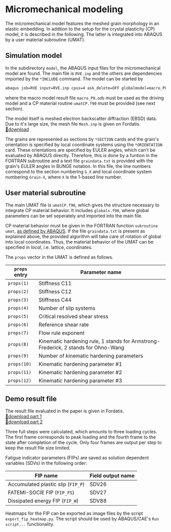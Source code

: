 # Micromechanical modeling

The micromechanical model features the meshed grain morphology in an elastic embedding.
In addtion to the setup for the crystal plasticity (CP) model, it is described in the following.
The latter is integrated into ABAQUS by a user material subroutine (UMAT).

## Simulation model
In the subdirectory `model`, the ABAQUS input files for the micromechanical model are found.
The main file is `RVE.inp` and the others are dependencies imported by the `*INCLUDE` command.
The model can be started by
```bash
abaqus job=RVE input=RVE.inp cpus=4 ask_delete=OFF globalmodel=macro_P8.odb user=umatCP.f90 interactive
```
where the macro model result file `macro_P8.odb` must be used as the driving model and a CP material routine `umatCP.f90` must be provided (see next section).

The model itself is meshed electron backscatter diffraction (EBSD) data.
Due to it's large size, the mesh file `Mesh.inp` is given on Fordatis.
<br/>[:arrow_down_small:download](https://fordatis.fraunhofer.de/rest/bitstreams/e968bcf4-2df2-4b13-b18f-e1b91b775005/retrieve)

The grains are represented as sections by `*SECTION` cards and the grain's orientation is specified by local coordinate systems using the `*ORIENTATION` card.
These orientations are specified by EULER angles, which can't be evaluated by ABAQUS directly.
Therefore, this is done by a funtion in the FORTRAN subroutine and a text file `graindata.txt` is provided with the grain's EULER angles in BUNGE notation.
In this file, the line numbers correspond to the section numbering `G_X` and local coordinate system numbering `Grain-X`, where `X` is the 1-based line number.

## User material subroutine
The main UMAT file is `umatCP.f90`, which gives the structure necessary to integrate CP material behavior.
It includes `globals.f90`, where global parameters can be set seperately and imported into the main file.

CP material behavior must be given in the FORTRAN function `subroutine umat`, [as defined by ABAQUS](https://abaqus-docs.mit.edu/2017/English/SIMACAESUBRefMap/simasub-c-umat.htm).
If the file `graindata.txt` is present as explained above, the provided algorithm will take care of rotation of global into local coordinates.
Thus, the material behavior of the UMAT can be specified in _local_, i.e. lattice, coordinates.

The `props` vector in the UMAT is defined as follows.

| `props` entry | Parameter name |
|---|---|
| `props(1)` | Stiffness C11 |
| `props(2)` | Stiffness C12 |
| `props(3)` | Stiffness C44 |
| `props(4)` | Number of slip systems |
| `props(5)` | Critical resolved shear stress |
| `props(6)` | Reference shear rate |
| `props(7)` | Flow rule exponent |
| `props(8)` | Kinematic hardening rule, 1 stands for Armstrong-Frederick, 2 stands for Ohno-Wang |
| `props(9)` | Number of kinematic hardening parameters |
| `props(10)` | Kinematic hardening parameter #1 |
| `props(11)` | Kinematic hardening parameter #2 |
| `props(12)` | Kinematic hardening parameter #3 |

## Demo result file

The result file evaluated in the paper is given in Fordatis.
<br/>[:arrow_down_small:download part 1](https://fordatis.fraunhofer.de/rest/bitstreams/e1ed8b4f-3fef-4792-922c-b93137d608c9/retrieve)
<br/>[:arrow_down_small:download part 2](https://fordatis.fraunhofer.de/rest/bitstreams/a2fbd20d-440b-43a9-9770-db7921025214/retrieve)

Three full steps were calculated, which amounts to three loading cycles.
The first frame corresponds to peak loading and the fourth frame to the state after completion of the cycle.
Only four frames are output per step to keep the result file size limited.

Fatigue indicator parameters (FIPs) are saved as solution dependent variables (SDVs) in the following order:

| FIP name | Field output name |
|---|---|
| Accumulated plastic slip (`FIP_P`) | SDV26 |
| FATEMI-SOCIE FIP (`FIP_FS`) | SDV27 |
| Dissipated energy FIP (`FIP_W`) | SDV88 |

Heatmaps for the FIP can be exported as image files by the script `export_fip_heatmap.py`.
The script should be used by ABAQUS/CAE's `Run script...` functionality.